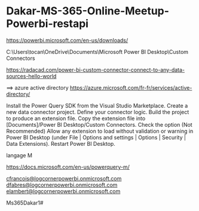 # Dakar-MS-365-Online-Meetup-Powerbi-restapi

https://powerbi.microsoft.com/en-us/downloads/

C:\Users\tocan\OneDrive\Documents\Microsoft Power BI Desktop\Custom Connectors

https://radacad.com/power-bi-custom-connector-connect-to-any-data-sources-hello-world

==>  azure active directory
https://azure.microsoft.com/fr-fr/services/active-directory/


Install the Power Query SDK from the Visual Studio Marketplace.
Create a new data connector project.
Define your connector logic.
Build the project to produce an extension file.
Copy the extension file into [Documents]/Power BI Desktop/Custom Connectors.
Check the option (Not Recommended) Allow any extension to load without validation or warning in Power BI Desktop (under File | Options and settings | Options | Security | Data Extensions).
Restart Power BI Desktop.

langage M

https://docs.microsoft.com/en-us/powerquery-m/

cfrancois@logcornerpowerbi.onmicrosoft.com   
dfabres@logcornerpowerbi.onmicrosoft.com  
elambert@logcornerpowerbi.onmicrosoft.com  

Ms365Dakar1#
